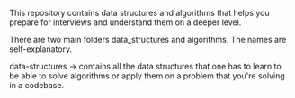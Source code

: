 This repository contains data structures and algorithms that helps you prepare for interviews and understand them on a deeper level.

There are two main folders data_structures and algorithms. The names are self-explanatory.

data-structures -> contains all the data structures that one has to learn to be able to solve algorithms or apply them on a problem that you're solving in a codebase.
